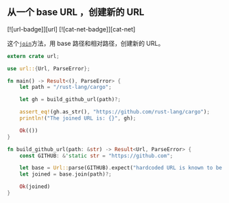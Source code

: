 ## 从一个 base URL ，创建新的 URL

[![url-badge]][url] [![cat-net-badge]][cat-net]

这个[`join`]方法，用 base 路径和相对路径，创建新的 URL。

```rust
extern crate url;

use url::{Url, ParseError};

fn main() -> Result<(), ParseError> {
    let path = "/rust-lang/cargo";

    let gh = build_github_url(path)?;

    assert_eq!(gh.as_str(), "https://github.com/rust-lang/cargo");
    println!("The joined URL is: {}", gh);

    Ok(())
}

fn build_github_url(path: &str) -> Result<Url, ParseError> {
    const GITHUB: &'static str = "https://github.com";

    let base = Url::parse(GITHUB).expect("hardcoded URL is known to be valid");
    let joined = base.join(path)?;

    Ok(joined)
}
```

[`join`]: https://docs.rs/url/*/url/struct.Url.html#method.join
